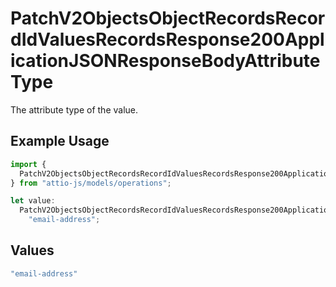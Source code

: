 # PatchV2ObjectsObjectRecordsRecordIdValuesRecordsResponse200ApplicationJSONResponseBodyAttributeType

The attribute type of the value.

## Example Usage

```typescript
import {
  PatchV2ObjectsObjectRecordsRecordIdValuesRecordsResponse200ApplicationJSONResponseBodyAttributeType,
} from "attio-js/models/operations";

let value:
  PatchV2ObjectsObjectRecordsRecordIdValuesRecordsResponse200ApplicationJSONResponseBodyAttributeType =
    "email-address";
```

## Values

```typescript
"email-address"
```